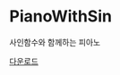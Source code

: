 # PianoWithSin
사인함수와 함께하는 피아노

[다운로드](https://github.com/Parkym0917/PianoWithSin/releases/tag/piano)
